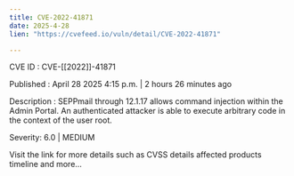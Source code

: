 ```yaml
---
title: CVE-2022-41871
date: 2025-4-28
lien: "https://cvefeed.io/vuln/detail/CVE-2022-41871"

---
```


CVE ID : CVE-[[2022]]-41871

Published :  April 28
2025
4:15 p.m. | 2 hours
26 minutes ago

Description : SEPPmail through 12.1.17 allows command injection within the Admin Portal. An authenticated attacker is able to execute arbitrary code in the context of the user root.

Severity: 6.0 | MEDIUM

Visit the link for more details
such as CVSS details
affected products
timeline
and more...
